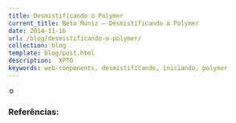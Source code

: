 ```yaml
---
title: Desmistificando o Polymer
current_title: Beto Muniz — Desmistificando o Polymer
date: 2014-11-16
url: /blog/desmistificando-o-polymer/
collection: blog
template: blog/post.html
description:  XPTO
keywords: web-components, desmistificando, iniciando, polymer
---
```



&#10017;

### Referências:
